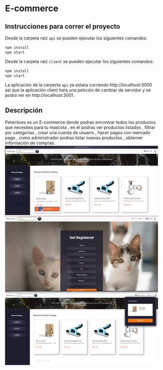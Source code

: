 # E-commerce
## Instrucciones para correr el proyecto
Desde la carpeta raíz `api` se pueden ejecutar los siguientes comandos:

```shell
npm install 
npm start
```
Desde la carpeta raíz `client` se pueden ejecutar los siguientes comandos:

```shell
npm install 
npm start 
```
La aplicación de la carperta `api` ya estara corriendo http://localhost:3000 asi que la aplicación client hara una petición de cambiar de servidor y se podra ver en http://localhost:3001.

## Descripción 
Petectives es un E-commerce  donde podras encontrar todos los productos que necesites para tu mascota , en él podras ver productos listados , filtrar por categorias , crear una cuenta de usuario , hacer pagos con mercado pago , como administrador podras listar nuevas productos , obterner información de compras.
![](/assets/e-commerce.png)
![](/assets/ecommerce3.png)
![](/assets/ecommerce4.png)


